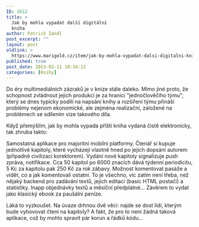 ```yaml
---
ID: 2612
title: >
  Jak by mohla vypadat další digitální
  kniha
author: Patrick Zandl
post_excerpt: ""
layout: post
oldlink: >
  https://www.marigold.cz/item/jak-by-mohla-vypadat-dalsi-digitalni-kniha
published: true
post_date: 2013-02-11 10:34:12
categories: [Knihy]
---
```

<p> Do éry multimediálních zázraků je v knize stále daleko. Mimo jiné proto, že schopnost zvládnout jejich produkci je za hranicí "jednočlověčího týmu", který se dnes typicky podílí na napsání knihy a rozšíření týmu přináší problémy nejenom ekonomické, ale zejména realizační, založené na problémech se sdílením vize takového díla.</p>

<p>Když přemýšlím, jak by mohla vypada příští kniha vydaná čistě elektronicky, tak zhruba takto:</p>

<p>Samostatná aplikace pro majoritní mobilní platformy. Čtenář si kupuje jednotlivé kapitoly, které vycházejí vlastně hned po jejich dopsání autorem (případně civilizací korektorem). Vydání nové kapitoly signalizuje push zpráva, notifikace. Cca 50 kapitol po 6000 znacích dává týdenní periodicitu, 5 Kc za kapitolu pak 250 Kč za rok zábavy. Možnost komentovat pasáže a vidět, co a jak komentovali ostatní. To je všechno, víc zatím není třeba, než nějaký backend pro zadávání textů, jejich editaci (basic HTML postačí) a statistiky. Inapp objednávky textů a měsíční předplatné... Závěrem to vydat jako klasický ebook za paušální peníze. </p>

<p>Láká to vyzkoušet. Na úvaze drhnou dvě věci: najde se dost lidí, kterým bude vyhovovat čtení na kapitoly? A fakt, že pro to není žádná taková aplikace, což by mohlo spravit pár korun a řádků kódu...</p>